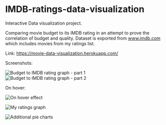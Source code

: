 # IMDB-ratings-data-visualization

Interactive Data visualization project. 

Comparing movie budget to its IMDB rating in an attempt to prove the correlation of budget and quality.
Dataset is exported from www.imdb.com which includes movies from my ratings list. 

Link: https://movie-data-visualization.herokuapp.com/

Screenshots:

![Budget to IMDB rating graph - part 1](../main/Screenshots/BudgetToRatingRatio.jpg)
![Budget to IMDB rating graph - part 2](../main/Screenshots/BudgetToRatingRatio2.jpg)

On hover:

![On hover effect](../main/Screenshots/OnHover.jpg)

![My ratings graph](../main/Screenshots/MyRatings.jpg)

![Additional pie charts](../main/Screenshots/PieCharts.jpg)
